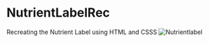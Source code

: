 # NutrientLabelRec
Recreating the Nutrient Label using HTML and CSSS
![Nutrientlabel](https://github.com/AnshumanDas03/NutrientLabelRec/assets/139876177/68281bbc-b57e-4286-b558-ab72aeb72910)
